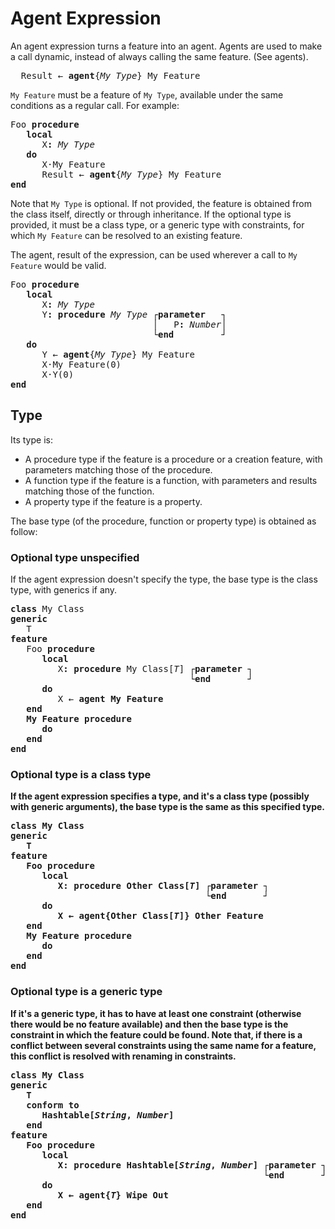 # Agent Expression

An agent expression turns a feature into an agent. Agents are used to make a call dynamic, instead of always calling the same feature. (See agents).

<pre>
&nbsp;&nbsp;Result&nbsp;&#8592;&nbsp;<b>agent</b>{<i>My&nbsp;Type</i>}&nbsp;My&nbsp;Feature
</pre>
    
`My Feature` must be a feature of `My Type`, available under the same conditions as a regular call. For example:

<pre>
Foo&nbsp;<b>procedure</b>
&nbsp;&nbsp;&nbsp;<b>local</b>
&nbsp;&nbsp;&nbsp;&nbsp;&nbsp;&nbsp;X<b>:&nbsp;</b><i>My&nbsp;Type</i>
&nbsp;&nbsp;&nbsp;<b>do</b>
&nbsp;&nbsp;&nbsp;&nbsp;&nbsp;&nbsp;X&#183;My&nbsp;Feature
&nbsp;&nbsp;&nbsp;&nbsp;&nbsp;&nbsp;Result&nbsp;&#8592;&nbsp;<b>agent</b>{<i>My&nbsp;Type</i>}&nbsp;My&nbsp;Feature
<b>end</b>
</pre>

Note that `My Type` is optional. If not provided, the feature is obtained from the class itself, directly or through inheritance. If the optional type is provided, it must be a class type, or a generic type with constraints, for which `My Feature` can be resolved to an existing feature.

The agent, result of the expression, can be used wherever a call to `My Feature` would be valid.

<pre>
Foo&nbsp;<b>procedure</b>
&nbsp;&nbsp;&nbsp;<b>local</b>
&nbsp;&nbsp;&nbsp;&nbsp;&nbsp;&nbsp;X<b>:&nbsp;</b><i>My&nbsp;Type</i>
&nbsp;&nbsp;&nbsp;&nbsp;&nbsp;&nbsp;Y<b>:&nbsp;procedure&nbsp;</b><i>My&nbsp;Type&nbsp;</i>&#9484;<b>parameter&nbsp;&nbsp;&nbsp;</b>&#9488;
&nbsp;&nbsp;&nbsp;&nbsp;&nbsp;&nbsp;&nbsp;&nbsp;&nbsp;&nbsp;&nbsp;&nbsp;&nbsp;&nbsp;&nbsp;&nbsp;&nbsp;&nbsp;&nbsp;&nbsp;&nbsp;&nbsp;&nbsp;&nbsp;&nbsp;&nbsp;&nbsp;&#9474;&nbsp;&nbsp;&nbsp;P<b>:&nbsp;</b><i>Number</i>&#9474;
&nbsp;&nbsp;&nbsp;&nbsp;&nbsp;&nbsp;&nbsp;&nbsp;&nbsp;&nbsp;&nbsp;&nbsp;&nbsp;&nbsp;&nbsp;&nbsp;&nbsp;&nbsp;&nbsp;&nbsp;&nbsp;&nbsp;&nbsp;&nbsp;&nbsp;&nbsp;&nbsp;&#9492;<b>end&nbsp;&nbsp;&nbsp;&nbsp;&nbsp;&nbsp;&nbsp;&nbsp;&nbsp;</b>&#9496;
&nbsp;&nbsp;&nbsp;<b>do</b>
&nbsp;&nbsp;&nbsp;&nbsp;&nbsp;&nbsp;Y&nbsp;&#8592;&nbsp;<b>agent</b>{<i>My&nbsp;Type</i>}&nbsp;My&nbsp;Feature
&nbsp;&nbsp;&nbsp;&nbsp;&nbsp;&nbsp;X&#183;My&nbsp;Feature(0)
&nbsp;&nbsp;&nbsp;&nbsp;&nbsp;&nbsp;X&#183;Y(0)
<b>end</b>
</pre>

## Type    
Its type is:

+ A procedure type if the feature is a procedure or a creation feature, with parameters matching those of the procedure.
+ A function type if the feature is a function, with parameters and results matching those of the function.
+ A property type if the feature is a property.

The base type (of the procedure, function or property type) is obtained as follow:

### Optional type unspecified
If the agent expression doesn't specify the type, the base type is the class type, with generics if any.

<pre>
<b>class&nbsp;</b>My&nbsp;Class
<b>generic</b>
&nbsp;&nbsp;&nbsp;T
<b>feature</b>
&nbsp;&nbsp;&nbsp;Foo&nbsp;<b>procedure</b>
&nbsp;&nbsp;&nbsp;&nbsp;&nbsp;&nbsp;<b>local</b>
&nbsp;&nbsp;&nbsp;&nbsp;&nbsp;&nbsp;&nbsp;&nbsp;&nbsp;X<b>:&nbsp;procedure&nbsp;</b>My&nbsp;Class[<i>T</i>]&nbsp;&#9484;<b>parameter&nbsp;</b>&#9488;
&nbsp;&nbsp;&nbsp;&nbsp;&nbsp;&nbsp;&nbsp;&nbsp;&nbsp;&nbsp;&nbsp;&nbsp;&nbsp;&nbsp;&nbsp;&nbsp;&nbsp;&nbsp;&nbsp;&nbsp;&nbsp;&nbsp;&nbsp;&nbsp;&nbsp;&nbsp;&nbsp;&nbsp;&nbsp;&nbsp;&nbsp;&nbsp;&nbsp;&nbsp;&#9492;<b>end&nbsp;&nbsp;&nbsp;&nbsp;&nbsp;&nbsp;&nbsp;</b>&#9496;
&nbsp;&nbsp;&nbsp;&nbsp;&nbsp;&nbsp;<b>do</b>
&nbsp;&nbsp;&nbsp;&nbsp;&nbsp;&nbsp;&nbsp;&nbsp;&nbsp;X&nbsp;&#8592;&nbsp;<b>agent&nbsp;My&nbsp;Feature
&nbsp;&nbsp;&nbsp;<b>end</b>
&nbsp;&nbsp;&nbsp;My Feature&nbsp;<b>procedure</b>
&nbsp;&nbsp;&nbsp;&nbsp;&nbsp;&nbsp;<b>do</b>
&nbsp;&nbsp;&nbsp;<b>end</b>
<b>end</b>
</pre>

### Optional type is a class type
If the agent expression specifies a type, and it's a class type (possibly with generic arguments), the base type is the same as this specified type.

<pre>
<b>class&nbsp;</b>My&nbsp;Class
<b>generic</b>
&nbsp;&nbsp;&nbsp;T
<b>feature</b>
&nbsp;&nbsp;&nbsp;Foo&nbsp;<b>procedure</b>
&nbsp;&nbsp;&nbsp;&nbsp;&nbsp;&nbsp;<b>local</b>
&nbsp;&nbsp;&nbsp;&nbsp;&nbsp;&nbsp;&nbsp;&nbsp;&nbsp;X<b>:&nbsp;procedure&nbsp;</b>Other&nbsp;Class[<i>T</i>]&nbsp;&#9484;<b>parameter&nbsp;</b>&#9488;
&nbsp;&nbsp;&nbsp;&nbsp;&nbsp;&nbsp;&nbsp;&nbsp;&nbsp;&nbsp;&nbsp;&nbsp;&nbsp;&nbsp;&nbsp;&nbsp;&nbsp;&nbsp;&nbsp;&nbsp;&nbsp;&nbsp;&nbsp;&nbsp;&nbsp;&nbsp;&nbsp;&nbsp;&nbsp;&nbsp;&nbsp;&nbsp;&nbsp;&nbsp;&nbsp;&nbsp;&nbsp;&#9492;<b>end&nbsp;&nbsp;&nbsp;&nbsp;&nbsp;&nbsp;&nbsp;</b>&#9496;
&nbsp;&nbsp;&nbsp;&nbsp;&nbsp;&nbsp;<b>do</b>
&nbsp;&nbsp;&nbsp;&nbsp;&nbsp;&nbsp;&nbsp;&nbsp;&nbsp;X&nbsp;&#8592;&nbsp;<b>agent</b>{Other&nbsp;Class[<i>T</i>]}&nbsp;Other&nbsp;Feature
&nbsp;&nbsp;&nbsp;<b>end</b>
&nbsp;&nbsp;&nbsp;My Feature&nbsp;<b>procedure</b>
&nbsp;&nbsp;&nbsp;&nbsp;&nbsp;&nbsp;<b>do</b>
&nbsp;&nbsp;&nbsp;<b>end</b>
<b>end</b>
</pre>

### Optional type is a generic type
If it's a generic type, it has to have at least one constraint (otherwise there would be no feature available) and then the base type is the constraint in which the feature could be found. Note that, if there is a conflict between several constraints using the same name for a feature, this conflict is resolved with renaming in constraints. 

<pre>
<b>class&nbsp;</b>My&nbsp;Class
<b>generic</b>
&nbsp;&nbsp;&nbsp;T
&nbsp;&nbsp;&nbsp;<b>conform&nbsp;to</b>
&nbsp;&nbsp;&nbsp;&nbsp;&nbsp;&nbsp;Hashtable[<i>String</i>,&nbsp;<i>Number</i>]
&nbsp;&nbsp;&nbsp;<b>end</b>
<b>feature</b>
&nbsp;&nbsp;&nbsp;Foo&nbsp;<b>procedure</b>
&nbsp;&nbsp;&nbsp;&nbsp;&nbsp;&nbsp;<b>local</b>
&nbsp;&nbsp;&nbsp;&nbsp;&nbsp;&nbsp;&nbsp;&nbsp;&nbsp;X<b>:&nbsp;procedure&nbsp;</b>Hashtable[<i>String</i>,&nbsp;<i>Number</i>]&nbsp;&#9484;<b>parameter&nbsp;</b>&#9488;
&nbsp;&nbsp;&nbsp;&nbsp;&nbsp;&nbsp;&nbsp;&nbsp;&nbsp;&nbsp;&nbsp;&nbsp;&nbsp;&nbsp;&nbsp;&nbsp;&nbsp;&nbsp;&nbsp;&nbsp;&nbsp;&nbsp;&nbsp;&nbsp;&nbsp;&nbsp;&nbsp;&nbsp;&nbsp;&nbsp;&nbsp;&nbsp;&nbsp;&nbsp;&nbsp;&nbsp;&nbsp;&nbsp;&nbsp;&nbsp;&nbsp;&nbsp;&nbsp;&nbsp;&nbsp;&nbsp;&nbsp;&nbsp;&#9492;<b>end&nbsp;&nbsp;&nbsp;&nbsp;&nbsp;&nbsp;&nbsp;</b>&#9496;
&nbsp;&nbsp;&nbsp;&nbsp;&nbsp;&nbsp;<b>do</b>
&nbsp;&nbsp;&nbsp;&nbsp;&nbsp;&nbsp;&nbsp;&nbsp;&nbsp;X&nbsp;&#8592;&nbsp;<b>agent</b>{<i>T</i>}&nbsp;Wipe&nbsp;Out
&nbsp;&nbsp;&nbsp;<b>end</b>
<b>end</b>
</pre>

